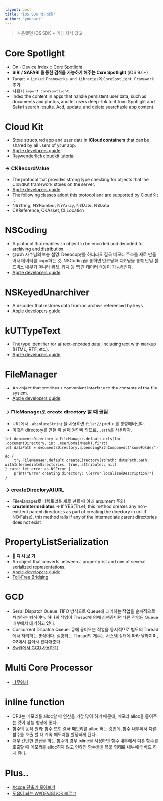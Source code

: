 ```yaml
---
layout: post
title: "iOS SDK 탐구생활"
author: "younari"
---
```


> 사용했던 iOS SDK + 기타 지식 창고

# Core Spotlight
- [On - Device Index :: Core Spotlight](https://developer.apple.com/documentation/corespotlight)
- **SIRI / SAFARI 를 통한 검색을 가능하게 해주는 Core Spotlight** (iOS 9.0+)
- `Target` > `Linked Frameworks and Libraries`에 `CoreSpotlight.Framework` 추가
- 사용시 `import CoreSpotlight`
- Index the content in apps that handle persistent user data, such as documents and photos, and let users deep-link to it from Spotlight and Safari search results. Add, update, and delete searchable app content.


# Cloud Kit
- Store structured app and user data in **iCloud containers** that can be shared by all users of your app.
- [Apple developers guide](https://developer.apple.com/documentation/cloudkit)
- [Raywenderlich cloudkit tutorial](https://www.raywenderlich.com/134694/cloudkit-tutorial-getting-started)

### → CKRecordValue
- The protocol that provides strong type checking for objects that the CloudKit framework stores on the server.
- [Apple developers guide](https://developer.apple.com/documentation/cloudkit/ckrecordvalue)
- The following classes adopt this protocol and are supported by CloudKit ::
- NSString, NSNumber, NSArray, NSDate, NSData
- CKReference, CKAsset, CLLocation


# NSCoding
- A protocol that enables an object to be encoded and decoded for archiving and distribution.
- @pkh 사수님의 보충 설명: Deepcopy를 하더라도 결국 메모리 주소를 새로 만들어서 데이터를 copy하는 것. NSCoding을 통하면 인코딩과 디코딩을 통해 단일 샌드박스 내부가 아니라 위젯, 워치 등 앱 간 데이터 이동이 가능해진다. 
- [Apple developers guide](https://developer.apple.com/documentation/foundation/nscoding)


# NSKeyedUnarchiver
- A decoder that restores data from an archive referenced by keys.
- [Apple developers guide](https://developer.apple.com/documentation/foundation/nskeyedunarchiver)

# kUTTypeText
- The type identifier for all text-encoded data, including text with markup (HTML, RTF, etc.).
- [Apple developers guide](https://developer.apple.com/documentation/mobilecoreservices/kuttypetext)


# FileManager
- An object that provides a convenient interface to the contents of the file system.
- [Apple developers guide](https://developer.apple.com/documentation/foundation/filemanager)

### → FileManager로 create directory 할 때 꿀팁
- URL에서 `.absoluteString` 을 사용하면 `file://` prefix 를 생성해버린다.
- 이것은 directory를 만들 때 실패 원인이 되므로, `.path`를 사용하자.


```
let documentsDirectory = FileManager.default.urls(for: .documentDirectory, in: .userDomainMask).first!
let dataPath = documentsDirectory.appendingPathComponent("someFolder")

do {
    try FileManager.default.createDirectory(atPath: dataPath.path, withIntermediateDirectories: true, attributes: nil)
} catch let error as NSError {
    print("Error creating directory: \(error.localizedDescription)")
}
```


### → createDirectoryAtURL
- FileManager로 디렉토리를 새로 만들 때 아래 argument 주의!
- **createIntermediates**  →  If YES(True), this method creates any non-existent parent directories as part of creating the directory in url. If NO(False), this method fails if any of the intermediate parent directories does not exist.


# PropertyListSerialization
- 🌟 **다 시 보 기**
- An object that converts between a property list and one of several serialized representations.
- [Apple developers guide](https://developer.apple.com/documentation/foundation/propertylistserialization)
- [Toll-Free Bridging](https://developer.apple.com/library/content/documentation/General/Conceptual/CocoaEncyclopedia/Toll-FreeBridgin/Toll-FreeBridgin.html#//apple_ref/doc/uid/TP40010810-CH2)


# GCD
- Serial Dispatch Queue: FIFO 방식으로 Queue에 대기하는 작업을 순차적으로 처리하는 방식이다. 하나의 작업이 Thread에 의해 실행중이면 다른 작업은 Queue 내부에서 대기하고 있다.
- Concurrent Dispatch Queue: 큐에 들어오는 작업을 동시적으로 별도의 Thread에서 처리하는 방식이다. 실행되는 Thread의 개수는 시스템 상태에 따라 달라지며, OS에서 알아서 관리해준다.
- [Swift에서 GCD 사용하기](https://brunch.co.kr/@tilltue/29)

# Multi Core Processor
- [나무위키](https://namu.wiki/w/멀티코어%20프로세서)

# inline function
- CPU는 메모리를 alloc할 때 연산을 가장 많이 하기 때문에, 메모리 alloc을 줄여주는 것이 성능 향상에 좋다.
- 함수의 동작 원리: 함수 또한 결국 메모리를 alloc 하는 것인데, 함수 내부에서 다른 함수를 호출 할 때 계속 메모리를 할당하게 된다.
- 매우 간단한 연산을 하는 함수의 경우 inline을 사용하면 함수 내부에서 다른 함수를 호출할 때 메모리를 alloc하지 않고 인라인 함수들을 복붙 형태로 내부에 임베드 하게 된다.

# Plus..
- [Xcode 단축키 모아보기](http://kyejusung.com/2015/12/xcode-tip-유용한-단축키-모음/)
- [도움이 되는 WADE님의 iOS 블로그](https://brunch.co.kr/@tilltue)
